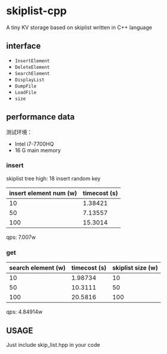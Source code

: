 # skiplist-cpp

 A tiny KV storage based on skiplist written in C++ language

## interface

* `InsertElement`
* `DeleteElement`
* `SearchElement`
* `DisplayList`
* `DumpFile`
* `LoadFile`
* `size`

## performance data  
测试环境：
- Intel i7-7700HQ 
- 16 G main memory

### insert

skiplist tree high: 18
insert random key

|insert element num (w) | timecost (s)  |
|---|---|
| 10 | 1.38421 |
| 50 | 7.13557 |
| 100 | 15.3014 |

qps: 7.007w

### get

|search element (w) |timecost (s) |skiplist size (w)|
|---|---| --- |
| 10 | 1.98734 | 10 |
| 50 | 10.3111 | 50 |
| 100 | 20.5816 | 100 |

qps: 4.84914w


## USAGE

Just include skip_list.hpp in your code
